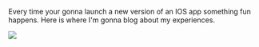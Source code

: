 Every time your gonna launch a new version of an IOS app something fun happens. Here is where I'm gonna blog about my experiences.

![](/http://media1.giphy.com/media/r2BtghAUTmpP2/200.gif)